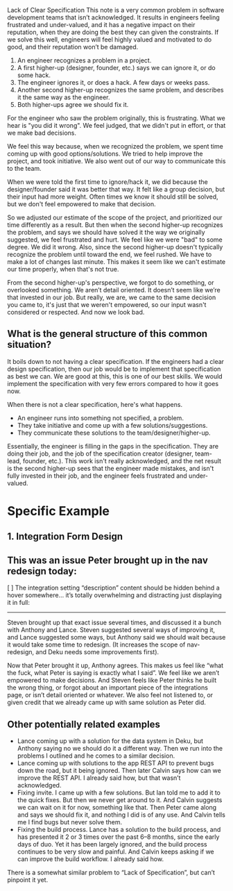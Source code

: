 Lack of Clear Specification
This note is a very common problem in software development teams that isn’t acknowledged. It results in engineers feeling frustrated and under-valued, and it has a negative impact on their reputation, when they are doing the best they can given the constraints. If we solve this well, engineers will feel highly valued and motivated to do good, and their reputation won’t be damaged.

1. An engineer recognizes a problem in a project.
2. A first higher-up (designer, founder, etc.) says we can ignore it, or do some hack.
3. The engineer ignores it, or does a hack. A few days or weeks pass.
4. Another second higher-up recognizes the same problem, and describes it the same way as the engineer.
5. Both higher-ups agree we should fix it.

For the engineer who saw the problem originally, this is frustrating. What we hear is "you did it wrong". We feel judged, that we didn't put in effort, or that we make bad decisions.

We feel this way because, when we recognized the problem, we spent time coming up with good options/solutions. We tried to help improve the project, and took initiative. We also went out of our way to communicate this to the team.

When we were told the first time to ignore/hack it, we did because the designer/founder said it was better that way. It felt like a group decision, but their input had more weight. Often times we know it should still be solved, but we don't feel empowered to make that decision.

So we adjusted our estimate of the scope of the project, and prioritized our time differently as a result. But then when the second higher-up recognizes the problem, and says we should have solved it the way we originally suggested, we feel frustrated and hurt. We feel like we were "bad" to some degree. We did it wrong. Also, since the second higher-up doesn't typically recognize the problem until toward the end, we feel rushed. We have to make a lot of changes last minute. This makes it seem like we can't estimate our time properly, when that's not true.

From the second higher-up's perspective, we forgot to do something, or overlooked something. We aren’t detail oriented. It doesn’t seem like we’re that invested in our job. But really, we are, we came to the same decision you came to, it's just that we weren't empowered, so our input wasn't considered or respected. And now we look bad.

## What is the general structure of this common situation?

It boils down to not having a clear specification. If the engineers had a clear design specification, then our job would be to implement that specification as best we can. We are good at this, this is one of our best skills. We would implement the specification with very few errors compared to how it goes now.

When there is not a clear specification, here's what happens.

- An engineer runs into something not specified, a problem.
- They take initiative and come up with a few solutions/suggestions.
- They communicate these solutions to the team/designer/higher-up.

Essentially, the engineer is filling in the gaps in the specification. They are doing their job, and the job of the specification creator (designer, team-lead, founder, etc.). This work isn't really acknowledged, and the net result is the second higher-up sees that the engineer made mistakes, and isn't fully invested in their job, and the engineer feels frustrated and under-valued.

# Specific Example
## 1. Integration Form Design
This was an issue Peter brought up in the nav redesign today:
----------

[ ] The integration setting “description” content should be hidden behind a hover somewhere… it’s totally overwhelming and distracting just displaying it in full:

----------

Steven brought up that exact issue several times, and discussed it a bunch with Anthony and Lance. Steven suggested several ways of improving it, and Lance suggested some ways, but Anthony said we should wait because it would take some time to redesign. (It increases the scope of nav-redesign, and Deku needs some improvements first).

Now that Peter brought it up, Anthony agrees. This makes us feel like “what the fuck, what Peter is saying is exactly what I said”. We feel like we aren’t empowered to make decisions. And Steven feels like Peter thinks he built the wrong thing, or forgot about an important piece of the integrations page, or isn’t detail oriented or whatever. We also feel not listened to, or given credit that we already came up with same solution as Peter did.

## Other potentially related examples
- Lance coming up with a solution for the data system in Deku, but Anthony saying no we should do it a different way. Then we run into the problems I outlined and he comes to a similar decision.
- Lance coming up with solutions to the app REST API to prevent bugs down the road, but it being ignored. Then later Calvin says how can we improve the REST API. I already said how, but that wasn’t acknowledged.
- Fixing invite. I came up with a few solutions. But Ian told me to add it to the quick fixes. But then we never get around to it. And Calvin suggests we can wait on it for now, something like that. Then Peter came along and says we should fix it, and nothing I did is of any use. And Calvin tells me I find bugs but never solve them.
- Fixing the build process. Lance has a solution to the build process, and has presented it 2 or 3 times over the past 6–8 months, since the early days of duo. Yet it has been largely ignored, and the build process continues to be very slow and painful. And Calvin keeps asking if we can improve the build workflow. I already said how.

There is a somewhat similar problem to “Lack of Specification”, but can’t pinpoint it yet.
